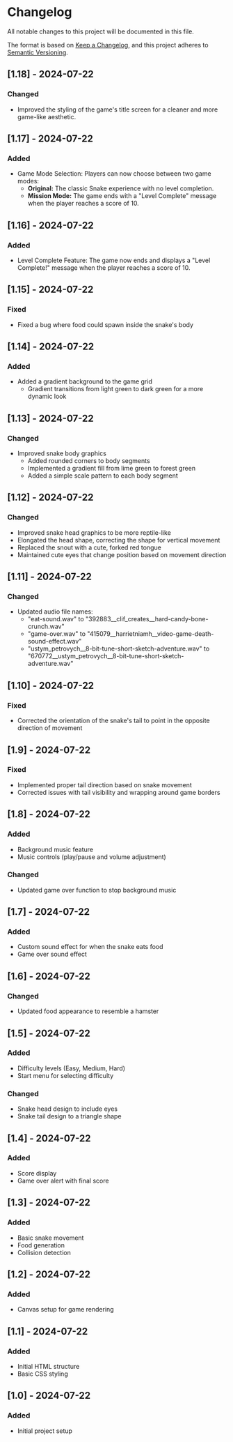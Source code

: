 # Changelog

All notable changes to this project will be documented in this file.

The format is based on [Keep a Changelog](https://keepachangelog.com/en/1.0.0/),
and this project adheres to [Semantic Versioning](https://semver.org/spec/v2.0.0.html).

## [1.18] - 2024-07-22

### Changed

-   Improved the styling of the game's title screen for a cleaner and more game-like aesthetic.

## [1.17] - 2024-07-22

### Added

-   Game Mode Selection: Players can now choose between two game modes:
    -   **Original:** The classic Snake experience with no level completion.
    -   **Mission Mode:** The game ends with a "Level Complete" message when the player reaches a score of 10.

## [1.16] - 2024-07-22

### Added
- Level Complete Feature: The game now ends and displays a "Level Complete!" message when the player reaches a score of 10.

## [1.15] - 2024-07-22

### Fixed
- Fixed a bug where food could spawn inside the snake's body

## [1.14] - 2024-07-22

### Added
- Added a gradient background to the game grid
  - Gradient transitions from light green to dark green for a more dynamic look

## [1.13] - 2024-07-22

### Changed
- Improved snake body graphics
  - Added rounded corners to body segments
  - Implemented a gradient fill from lime green to forest green
  - Added a simple scale pattern to each body segment

## [1.12] - 2024-07-22

### Changed
- Improved snake head graphics to be more reptile-like
- Elongated the head shape, correcting the shape for vertical movement
- Replaced the snout with a cute, forked red tongue
- Maintained cute eyes that change position based on movement direction

## [1.11] - 2024-07-22

### Changed
- Updated audio file names:
  - "eat-sound.wav" to "392883__clif_creates__hard-candy-bone-crunch.wav"
  - "game-over.wav" to "415079__harrietniamh__video-game-death-sound-effect.wav"
  - "ustym_petrovych__8-bit-tune-short-sketch-adventure.wav" to "670772__ustym_petrovych__8-bit-tune-short-sketch-adventure.wav"

## [1.10] - 2024-07-22

### Fixed
- Corrected the orientation of the snake's tail to point in the opposite direction of movement

## [1.9] - 2024-07-22

### Fixed
- Implemented proper tail direction based on snake movement
- Corrected issues with tail visibility and wrapping around game borders

## [1.8] - 2024-07-22

### Added
- Background music feature
- Music controls (play/pause and volume adjustment)

### Changed
- Updated game over function to stop background music

## [1.7] - 2024-07-22

### Added
- Custom sound effect for when the snake eats food
- Game over sound effect

## [1.6] - 2024-07-22

### Changed
- Updated food appearance to resemble a hamster

## [1.5] - 2024-07-22

### Added
- Difficulty levels (Easy, Medium, Hard)
- Start menu for selecting difficulty

### Changed
- Snake head design to include eyes
- Snake tail design to a triangle shape

## [1.4] - 2024-07-22

### Added
- Score display
- Game over alert with final score

## [1.3] - 2024-07-22

### Added
- Basic snake movement
- Food generation
- Collision detection

## [1.2] - 2024-07-22

### Added
- Canvas setup for game rendering

## [1.1] - 2024-07-22

### Added
- Initial HTML structure
- Basic CSS styling

## [1.0] - 2024-07-22

### Added
- Initial project setup